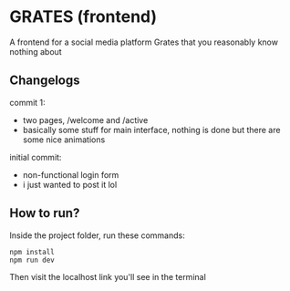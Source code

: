 # GRATES (frontend)

A frontend for a social media platform Grates that you reasonably know nothing about

## Changelogs
commit 1:
- two pages, /welcome and /active
- basically some stuff for main interface, nothing is done but there are some nice animations

initial commit:
- non-functional login form
- i just wanted to post it lol

## How to run?
Inside the project folder, run these commands:
```
npm install
npm run dev
```
Then visit the localhost link you'll see in the terminal